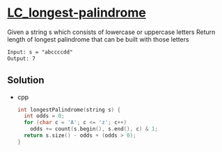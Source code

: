 # [LC_longest-palindrome](https://leetcode.com/problems/longest-palindrome)

Given a string s which consists of lowercase or uppercase letters
Return length of longest palindrome that can be built with those letters

```txt
Input: s = "abccccdd"
Output: 7
```

## Solution


* cpp

  ```cpp
  int longestPalindrome(string s) {
    int odds = 0;
    for (char c = 'A'; c <= 'z'; c++)
      odds += count(s.begin(), s.end(), c) & 1;
    return s.size() - odds + (odds > 0);
  }
  ```
